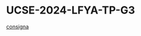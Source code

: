 # UCSE-2024-LFYA-TP-G3
[consigna](https://docs.google.com/document/d/1RtviU1obrzd8mKGzaY9upE51GOa_Oxz6WKslbClyLc4/edit)